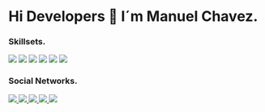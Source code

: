 # Hi Developers 👋 I´m Manuel Chavez.


### Skillsets.
<p>
  <img src="https://img.shields.io/badge/HTML5-E34F26?style=for-the-badge&logo=html5&logoColor=white">
  <img src="https://img.shields.io/badge/CSS3-1572B6?style=for-the-badge&logo=css3&logoColor=white">
  <img src="https://img.shields.io/badge/Bootstrap-754FAD?style=for-the-badge&logo=bootstrap&logoColor=white">
  <img src="https://img.shields.io/badge/JavaScript-F7DF1E?style=for-the-badge&logo=javascript&logoColor=black">
  <img src="https://img.shields.io/badge/React-20232A?style=for-the-badge&logo=react&logoColor=61DAFB">
  <img src="https://img.shields.io/badge/GitHub-100000?style=for-the-badge&logo=github&logoColor=white">
</p>


### Social Networks.
<p>
  <a href="https://www.facebook.com/mmedinasv">
    <img src="https://img.shields.io/badge/Facebook-38529A?style=for-the-badge&logo=facebook&logoColor=white">
  </a>
  <a href="https://www.instagram.com/__manuelchavez/">
    <img src="https://img.shields.io/badge/Instagram-F71E9E?style=for-the-badge&logo=instagram&logoColor=white">
  </a>
  <a href="https://www.linkedin.com/in/manuel-chavez-ab0b711ab/">
    <img src="https://img.shields.io/badge/LinkedIn-0077B5?style=for-the-badge&logo=linkedin&logoColor=white">
  </a>
  <a href="https://twitter.com/___manuelchavez">
    <img src="https://img.shields.io/badge/Twitter-1DA1F2?style=for-the-badge&logo=twitter&logoColor=white">
  </a>
  <a href="mailto:chavezofficial2015@gmail.com">
    <img src="https://img.shields.io/badge/Gmail-D14836?style=for-the-badge&logo=gmail&logoColor=white">
  </a>
</p>

